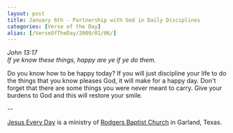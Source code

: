 ```yaml
---
layout: post
title: January 6th - Partnership with God in Daily Disciplines
categories: [Verse of the Day]
alias: [/VerseOfTheDay/2009/01/06/]
---
```


_John 13:17  
If ye know these things, happy are ye if ye do them._

Do you know how to be happy today? If you will just discipline your
life to do the things that you know pleases God, it will make for a
happy day. Don't forget that there are some things you were never
meant to carry. Give your burdens to God and this will restore your
smile.

 --

<a href=http://jesuseveryday.net>Jesus Every Day</a> is a ministry of <a href=http://rodgersbaptist.net>Rodgers Baptist Church</a> in Garland, Texas.
